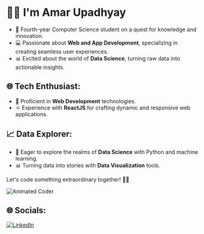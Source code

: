 # 👨‍💻 I'm Amar Upadhyay

- 🚀 Fourth-year Computer Science student on a quest for knowledge and innovation.
- 💻 Passionate about **Web and App Development**, specializing in creating seamless user experiences.
- 📊 Excited about the world of **Data Science**, turning raw data into actionable insights.

## 🌐 Tech Enthusiast:
- 🌟 Proficient in **Web Development** technologies.
- ⚛️ Experience with **ReactJS** for crafting dynamic and responsive web applications.

## 📈 Data Explorer:
- 🧠 Eager to explore the realms of **Data Science** with Python and machine learning.
- 📊 Turning data into stories with **Data Visualization** tools.

Let's code something extraordinary together! 🚀✨

![Animated Coder](https://raw.githubusercontent.com/your-github-username/your-repo-name/master/your-animated-image.gif)





## 🌐 Socials:
[![LinkedIn](https://img.shields.io/badge/LinkedIn-%230077B5.svg?logo=linkedin&logoColor=white)](https://linkedin.com/in/https://www.linkedin.com/in/amar-upadhyay-b2a5b0221/) 



<!-- Proudly created with GPRM ( https://gprm.itsvg.in ) -->


<!---
amarr002/amarr002 is a ✨ special ✨ repository because its `README.md` (this file) appears on your GitHub profile.
You can click the Preview link to take a look at your changes.
--->
